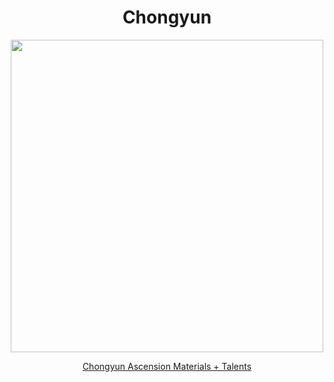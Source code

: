 <body>
  <div align="center">
    <h1> Chongyun </h1>
<img src="https://static.wikia.nocookie.net/gensin-impact/images/4/48/Chongyun_Wish.png/revision/latest/scale-to-width-down/985?cb=20231214214618" width=500>
<p></p>
<a href="https://github.com/lihgrandini/characterstp/blob/main/Characters/Chongyun/Chongyun.rar">Chongyun Ascension Materials + Talents</a><br>
  
  </div>
</body>
